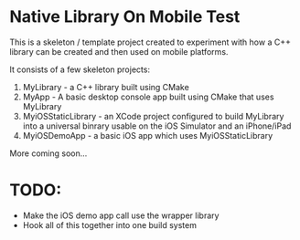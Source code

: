 # Native Library On Mobile Test

This is a skeleton / template project created to experiment with how a C++ library can be created and then used on mobile platforms.

It consists of a few skeleton projects:

1. MyLibrary - a C++ library built using CMake
2. MyApp - A basic desktop console app built using CMake that uses MyLibrary
3. MyiOSStaticLibrary - an XCode project configured to build MyLibrary into a universal binrary usable on the iOS Simulator and an iPhone/iPad
4. MyiOSDemoApp - a basic iOS app which uses MyiOSStaticLibrary

More coming soon...

# TODO:

* Make the iOS demo app call use the wrapper library
* Hook all of this together into one build system

